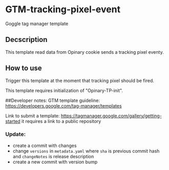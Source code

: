 # GTM-tracking-pixel-event
Goggle tag manager template 

## Decscription
This template read data from Opinary cookie sends a tracking pixel eventy. 

## How to use
Trigger this template at the moment that tracking pixel should be fired.

This template requires initialization of "Opinary-TP-init".

##Developer notes:
GTM template guideline: https://developers.google.com/tag-manager/templates

Link to submit a template: https://tagmanager.google.com/gallery/getting-started
it requires a link to a public repository

### Update: 
 - create a commit with changes
 - change `versions` in `metadata.yaml` where `sha` is previous commit hash and `changeNotes` is release description
 - create a new commit with version bump
